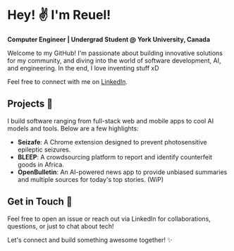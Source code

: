 # Hey! ✌️ I'm Reuel!

**Computer Engineer | Undergrad Student @ York University, Canada**

Welcome to my GitHub! I'm passionate about building innovative solutions for my community, and diving into the world of software development, AI, and engineering. In the end, I love inventing stuff xD

Feel free to connect with me on [LinkedIn](https://linkedin.com/in/adrenreuel).

## Projects 🌟

I build software ranging from full-stack web and mobile apps to cool AI models and tools. Below are a few highlights:

- **Seizafe**: A Chrome extension designed to prevent photosensitive epileptic seizures.
- **BLEEP**: A crowdsourcing platform to report and identify counterfeit goods in Africa.
- **OpenBulletin**: An AI-powered news app to provide unbiased summaries and multiple sources for today's top stories. (WiP)

## Get in Touch 🤝

Feel free to open an issue or reach out via LinkedIn for collaborations, questions, or just to chat about tech! 

Let's connect and build something awesome together! ✨
